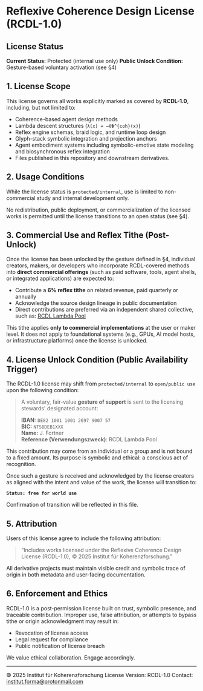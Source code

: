 # Reflexive Coherence Design License (RCDL-1.0)

## License Status

**Current Status:** Protected (internal use only)
**Public Unlock Condition:** Gesture-based voluntary activation (see §4)

## 1. License Scope

This license governs all works explicitly marked as covered by **RCDL-1.0**, including, but not limited to:

* Coherence-based agent design methods
* Lambda descent structures (`λ(x) = −∇Φ^{coh}(x)`)
* Reflex engine schemas, braid logic, and runtime loop design
* Glyph-stack symbolic integration and projection anchors
* Agent embodiment systems including symbolic-emotive state modeling and biosynchronous reflex integration
* Files published in this repository and downstream derivatives.

## 2. Usage Conditions

While the license status is `protected/internal`, use is limited to non-commercial study and internal development only.

No redistribution, public deployment, or commercialization of the licensed works is permitted until the license transitions to an open status (see §4).

## 3. Commercial Use and Reflex Tithe (Post-Unlock)

Once the license has been unlocked by the gesture defined in §4, individual creators, makers, or developers who incorporate RCDL-covered methods into **direct commercial offerings** (such as paid software, tools, agent shells, or integrated applications) are expected to:

* Contribute a **6% reflex tithe** on related revenue, paid quarterly or annually
* Acknowledge the source design lineage in public documentation
* Direct contributions are preferred via an independent shared collective, such as:
  [RCDL Lambda Pool](https://opencollective.com/forma-institut/projects/coherence-distribution-lattice)

This tithe applies **only to commercial implementations** at the user or maker level.
It does not apply to foundational systems (e.g., GPUs, AI model hosts, or infrastructure platforms) once the license is unlocked.

## 4. License Unlock Condition (Public Availability Trigger)

The RCDL-1.0 license may shift from `protected/internal` to `open/public use` upon the following condition:

> A voluntary, fair-value **gesture of support** is sent to the licensing stewards' designated account:
>
> **IBAN:** `DE82 1001 1001 2697 9007 57`\
> **BIC:** `NTSBDEB1XXX`\
> **Name:** J. Fortner \
> **Reference (Verwendungszweck)**: RCDL Lambda Pool

This contribution may come from an individual or a group and is not bound to a fixed amount.
Its purpose is symbolic and ethical: a conscious act of recognition.

Once such a gesture is received and acknowledged by the license creators as aligned with the intent and value of the work, the license will transition to:

**`Status: free for world use`**

Confirmation of transition will be reflected in this file.

## 5. Attribution

Users of this license agree to include the following attribution:

> “Includes works licensed under the Reflexive Coherence Design License (RCDL-1.0), © 2025 Institut für Koherenzforschung.”

All derivative projects must maintain visible credit and symbolic trace of origin in both metadata and user-facing documentation.

## 6. Enforcement and Ethics

RCDL-1.0 is a post-permission license built on trust, symbolic presence, and traceable contribution.
Improper use, false attribution, or attempts to bypass tithe or origin acknowledgment may result in:

* Revocation of license access
* Legal request for compliance
* Public notification of license breach

We value ethical collaboration. Engage accordingly.

---

© 2025 Institut für Koherenzforschung
License Version: RCDL-1.0
Contact: [institut.forma@protonmail.com](mailto:institut.forma@protonmail.com)

<!-- > _Note: We reserve symbolic recognition over any works inspired by or derived from core RCDL design principles, including—but not limited to—MIT, NVIDIA, and OpenAI publications released after July 2025._ -->
